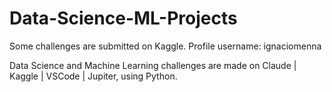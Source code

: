 # Data-Science-ML-Projects

Some challenges are submitted on Kaggle. Profile username: ignaciomenna

Data Science and Machine Learning challenges are made on Claude | Kaggle | VSCode | Jupiter, using Python.
